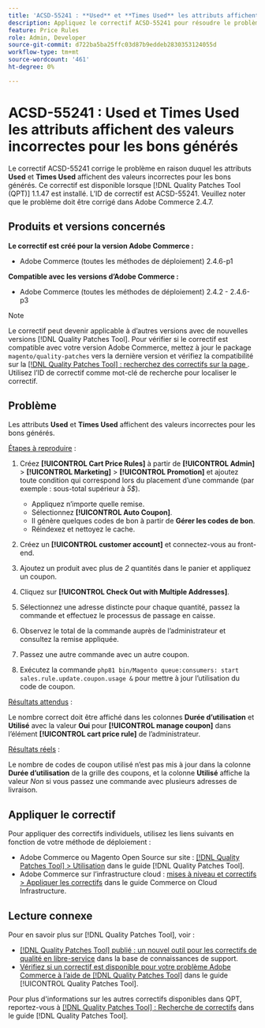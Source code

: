 ```yaml
---
title: 'ACSD-55241 : **Used** et **Times Used** les attributs affichent des valeurs incorrectes pour les bons générés'
description: Appliquez le correctif ACSD-55241 pour résoudre le problème Adobe Commerce en raison duquel les attributs **Used** et **Times Used** affichent des valeurs incorrectes pour les bons générés
feature: Price Rules
role: Admin, Developer
source-git-commit: d722ba5ba25ffc03d87b9eddeb2830353124055d
workflow-type: tm+mt
source-wordcount: '461'
ht-degree: 0%

---
```


# ACSD-55241 : **Used** et **Times Used** les attributs affichent des valeurs incorrectes pour les bons générés

Le correctif ACSD-55241 corrige le problème en raison duquel les attributs **Used** et **Times Used** affichent des valeurs incorrectes pour les bons générés. Ce correctif est disponible lorsque [!DNL Quality Patches Tool (QPT)] 1.1.47 est installé. L’ID de correctif est ACSD-55241. Veuillez noter que le problème doit être corrigé dans Adobe Commerce 2.4.7.

## Produits et versions concernés

**Le correctif est créé pour la version Adobe Commerce :**

* Adobe Commerce (toutes les méthodes de déploiement) 2.4.6-p1

**Compatible avec les versions d’Adobe Commerce :**

* Adobe Commerce (toutes les méthodes de déploiement) 2.4.2 - 2.4.6-p3

>[!NOTE]
>
>Le correctif peut devenir applicable à d’autres versions avec de nouvelles versions [!DNL Quality Patches Tool]. Pour vérifier si le correctif est compatible avec votre version Adobe Commerce, mettez à jour le package `magento/quality-patches` vers la dernière version et vérifiez la compatibilité sur la [[!DNL Quality Patches Tool] : recherchez des correctifs sur la page ](https://experienceleague.adobe.com/tools/commerce-quality-patches/index.html). Utilisez l’ID de correctif comme mot-clé de recherche pour localiser le correctif.

## Problème

Les attributs **Used** et **Times Used** affichent des valeurs incorrectes pour les bons générés.

<u>Étapes à reproduire</u> :

1. Créez **[!UICONTROL Cart Price Rules]** à partir de **[!UICONTROL Admin]** > **[!UICONTROL Marketing]** > **[!UICONTROL Promotion]** et ajoutez toute condition qui correspond lors du placement d’une commande (par exemple : sous-total supérieur à *5$*).

   * Appliquez n’importe quelle remise.
   * Sélectionnez **[!UICONTROL Auto Coupon]**.
   * Il génère quelques codes de bon à partir de **Gérer les codes de bon**.
   * Réindexez et nettoyez le cache.

1. Créez un **[!UICONTROL customer account]** et connectez-vous au front-end.
1. Ajoutez un produit avec plus de *2* quantités dans le panier et appliquez un coupon.
1. Cliquez sur **[!UICONTROL Check Out with Multiple Addresses]**.
1. Sélectionnez une adresse distincte pour chaque quantité, passez la commande et effectuez le processus de passage en caisse.
1. Observez le total de la commande auprès de l’administrateur et consultez la remise appliquée.
1. Passez une autre commande avec un autre coupon.
1. Exécutez la commande `php81 bin/Magento queue:consumers: start sales.rule.update.coupon.usage &` pour mettre à jour l’utilisation du code de coupon.

<u>Résultats attendus</u> :

Le nombre correct doit être affiché dans les colonnes **Durée d’utilisation** et **Utilisé** avec la valeur **Oui** pour **[!UICONTROL manage coupon]** dans l’élément **[!UICONTROL cart price rule]** de l’administrateur.

<u>Résultats réels</u> :

Le nombre de codes de coupon utilisé n’est pas mis à jour dans la colonne **Durée d’utilisation** de la grille des coupons, et la colonne **Utilisé** affiche la valeur *Non* si vous passez une commande avec plusieurs adresses de livraison.

## Appliquer le correctif

Pour appliquer des correctifs individuels, utilisez les liens suivants en fonction de votre méthode de déploiement :

* Adobe Commerce ou Magento Open Source sur site : [[!DNL Quality Patches Tool] > Utilisation](https://experienceleague.adobe.com/docs/commerce-operations/tools/quality-patches-tool/usage.html) dans le guide [!DNL Quality Patches Tool].
* Adobe Commerce sur l’infrastructure cloud : [mises à niveau et correctifs > Appliquer les correctifs](https://experienceleague.adobe.com/docs/commerce-cloud-service/user-guide/develop/upgrade/apply-patches.html) dans le guide Commerce on Cloud Infrastructure.

## Lecture connexe

Pour en savoir plus sur [!DNL Quality Patches Tool], voir :

* [[!DNL Quality Patches Tool] publié : un nouvel outil pour les correctifs de qualité en libre-service](https://experienceleague.adobe.com/en/docs/commerce-knowledge-base/kb/announcements/commerce-announcements/magento-quality-patches-released-new-tool-to-self-serve-quality-patches) dans la base de connaissances de support.
* [Vérifiez si un correctif est disponible pour votre problème Adobe Commerce à l’aide de  [!DNL Quality Patches Tool]](/help/tools/quality-patches-tool/patches-available-in-qpt/check-patch-for-magento-issue-with-magento-quality-patches.md) dans le guide [!UICONTROL Quality Patches Tool].


Pour plus d&#39;informations sur les autres correctifs disponibles dans QPT, reportez-vous à [[!DNL Quality Patches Tool] : Recherche de correctifs](https://experienceleague.adobe.com/tools/commerce-quality-patches/index.html) dans le guide [!DNL Quality Patches Tool].
